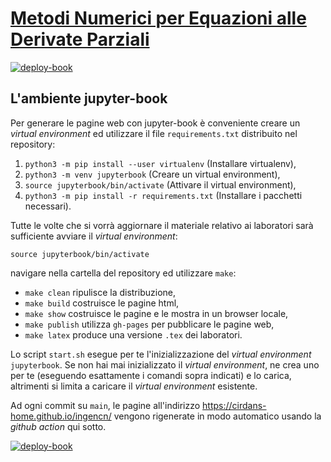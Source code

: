 # [Metodi Numerici per Equazioni alle Derivate Parziali](https://luca-heltai.github.io/nmpde/)

[![deploy-book](https://github.com/luca-heltai/nmpde/actions/workflows/deploy.yaml/badge.svg)](https://github.com/luca-heltai/nmpde/actions/workflows/deploy.yaml)

## L'ambiente jupyter-book

Per generare le pagine web con jupyter-book è conveniente creare un *virtual environment* ed
utilizzare il file `requirements.txt` distribuito nel repository:

1. `python3 -m pip install --user virtualenv` (Installare virtualenv),
2. `python3 -m venv jupyterbook` (Creare un virtual environment),
3. `source jupyterbook/bin/activate` (Attivare il virtual environment),
4. `python3 -m pip install -r requirements.txt` (Installare i pacchetti necessari).

Tutte le volte che si vorrà aggiornare il materiale relativo ai laboratori sarà
sufficiente avviare il *virtual environment*:

```
source jupyterbook/bin/activate
```

navigare nella cartella del repository ed utilizzare `make`:

- `make clean` ripulisce la distribuzione,
- `make build` costruisce le pagine html,
- `make show` costruisce le pagine e le mostra in un browser locale,
- `make publish` utilizza `gh-pages` per pubblicare le pagine web,
- `make latex` produce una versione `.tex` dei laboratori.

Lo script `start.sh` esegue per te l'inizializzazione del *virtual environment* `jupyterbook`. Se non hai mai inizializzato il *virtual environment*, ne crea uno per te (eseguendo esattamente i comandi sopra indicati) e lo carica, altrimenti si limita a caricare il *virtual environment* esistente.

Ad ogni commit su `main`, le pagine all'indirizzo <https://cirdans-home.github.io/ingencn/> vengono rigenerate in modo automatico usando la *github action* qui sotto.

[![deploy-book](https://github.com/Cirdans-Home/ingencn/actions/workflows/deploy.yaml/badge.svg)](https://github.com/Cirdans-Home/ingencn/actions/workflows/deploy.yaml)
